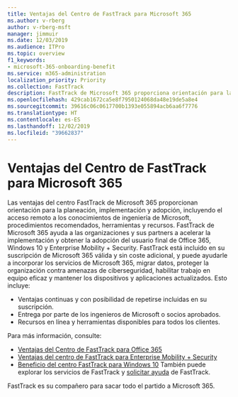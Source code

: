 ```yaml
---
title: Ventajas del Centro de FastTrack para Microsoft 365
ms.author: v-rberg
author: v-rberg-msft
manager: jimmuir
ms.date: 12/03/2019
ms.audience: ITPro
ms.topic: overview
f1_keywords:
- microsoft-365-onboarding-benefit
ms.service: m365-administration
localization_priority: Priority
ms.collection: FastTrack
description: FastTrack de Microsoft 365 proporciona orientación para la planeación, implementación y adopción, incluyendo el acceso remoto a los conocimientos de ingeniería de Microsoft, procedimientos recomendados, herramientas y recursos. FastTrack de Microsoft 365 ayuda a las organizaciones y sus partners a acelerar la implementación y obtener la adopción del usuario final de Office 365, Windows 10 y Enterprise Mobility + Security.
ms.openlocfilehash: 429cab1672ca5e8f7950124068da48e19de5a8e4
ms.sourcegitcommit: 39616c06c0617700b1393e055894acb6aa6f7776
ms.translationtype: HT
ms.contentlocale: es-ES
ms.lasthandoff: 12/02/2019
ms.locfileid: "39662837"
---
```

# <a name="fasttrack-center-benefit-for-microsoft-365"></a>Ventajas del Centro de FastTrack para Microsoft 365

Las ventajas del centro FastTrack de Microsoft 365 proporcionan orientación para la planeación, implementación y adopción, incluyendo el acceso remoto a los conocimientos de ingeniería de Microsoft, procedimientos recomendados, herramientas y recursos. FastTrack de Microsoft 365 ayuda a las organizaciones y sus partners a acelerar la implementación y obtener la adopción del usuario final de Office 365, Windows 10 y Enterprise Mobility + Security. FastTrack está incluido en su suscripción de Microsoft 365 válida y sin coste adicional, y puede ayudarle a incorporar los servicios de Microsoft 365, migrar datos, proteger la organización contra amenazas de ciberseguridad, habilitar trabajo en equipo eficaz y mantener los dispositivos y aplicaciones actualizados. Esto incluye:

- Ventajas continuas y con posibilidad de repetirse incluidas en su suscripción.
- Entrega por parte de los ingenieros de Microsoft o socios aprobados.
- Recursos en línea y herramientas disponibles para todos los clientes.
  
Para más información, consulte:

- [Ventajas del Centro de FastTrack para Office 365](O365-fasttrack-benefit-for-office-365.md) 
- [Ventajas del centro de FastTrack para Enterprise Mobility + Security](EMS-fasttrack-benefit-for-EMS.md)
- [Beneficio del centro FastTrack para Windows 10](Win-10-fasttrack-benefit-for-Windows-10.md) También puede explorar los servicios de FastTrack y [solicitar ayuda](https://go.microsoft.com/fwlink/p/?LinkId=2003903) de FastTrack.

FastTrack es su compañero para sacar todo el partido a Microsoft 365.
  
  

 